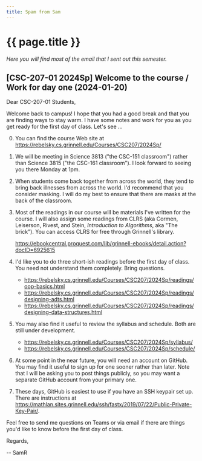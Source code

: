 ```yaml
---
title: Spam from Sam
---
```

# {{ page.title }}

_Here you will find most of the email that I sent out this semester._

## [CSC-207-01 2024Sp] Welcome to the course / Work for day one (2024-01-20)

Dear CSC-207-01 Students,

Welcome back to campus! I hope that you had a good break and that you are finding ways to stay warm. I have some notes and work for you as you get ready for the first day of class. Let's see …

0. You can find the course Web site at https://rebelsky.cs.grinnell.edu/Courses/CSC207/2024Sp/

1. We will be meeting in Science 3813 ("the CSC-151 classroom") rather than Science 3815 ("the CSC-161 classroom"). I look forward to seeing you there Monday at 1pm.

2. When students come back together from across the world, they tend to bring back illnesses from across the world. I'd recommend that you consider masking. I will do my best to ensure that there are masks at the back of the classroom.

3. Most of the readings in our course will be materials I've written for the course. I will also assign some readings from CLRS (aka Cormen, Leiserson, Rivest, and Stein, _Introduction to Algorithms_, aka "The brick"). You can access CLRS for free through Grinnell's library.

    <https://ebookcentral.proquest.com/lib/grinnell-ebooks/detail.action?docID=6925615>

4. I'd like you to do three short-ish readings before the first day of class. You need not understand them completely. Bring questions.

    * <https://rebelsky.cs.grinnell.edu/Courses/CSC207/2024Sp/readings/oop-basics.html>
    * <https://rebelsky.cs.grinnell.edu/Courses/CSC207/2024Sp/readings/designing-adts.html>
    * <https://rebelsky.cs.grinnell.edu/Courses/CSC207/2024Sp/readings/designing-data-structures.html>

5. You may also find it useful to review the syllabus and schedule. Both are still under development.

    * <https://rebelsky.cs.grinnell.edu/Courses/CSC207/2024Sp/syllabus/>
    * <https://rebelsky.cs.grinnell.edu/Courses/CSC207/2024Sp/schedule/>

6. At some point in the near future, you will need an account on GitHub. You may find it useful to sign up for one sooner rather than later. Note that I will be asking you to post things publicly, so you may want a separate GitHub account from your primary one.

7. These days, GitHub is easiest to use if you have an SSH keypair set up. There are instructions at <https://mathlan.sites.grinnell.edu/ssh/fastx/2019/07/22/Public-Private-Key-Pair/>.

Feel free to send me questions on Teams or via email if there are things you'd like to know before the first day of class.

Regards,

-- SamR

